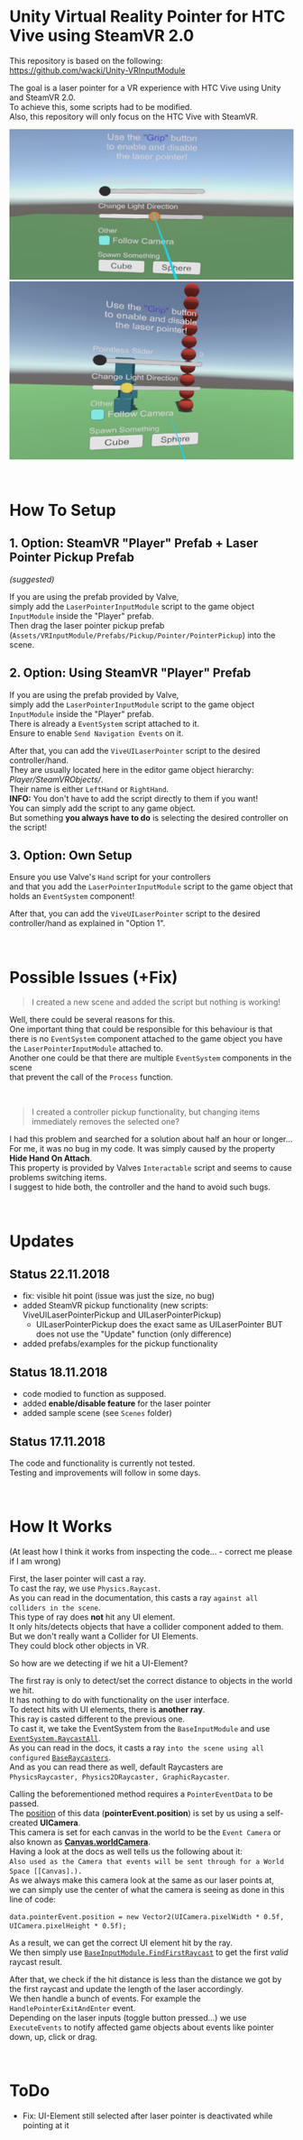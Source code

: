 # Unity Virtual Reality Pointer for HTC Vive using SteamVR 2.0

This repository is based on the following:  
https://github.com/wacki/Unity-VRInputModule

The goal is a laser pointer for a VR experience with HTC Vive using Unity and SteamVR 2.0.  
To achieve this, some scripts had to be modified.  
Also, this repository will only focus on the HTC Vive with SteamVR.  

![Preview Image 01](Images/Preview_01.jpg)
![Preview Image 02](Images/Preview_02.jpg)


<br/>

# How To Setup

## 1. Option: SteamVR "Player" Prefab + Laser Pointer Pickup Prefab
*(suggested)*  

If you are using the prefab provided by Valve,  
simply add the `LaserPointerInputModule` script to the game object `InputModule` inside the "Player" prefab.  
Then drag the laser pointer pickup prefab (`Assets/VRInputModule/Prefabs/Pickup/Pointer/PointerPickup`) into the scene.  

## 2. Option: Using SteamVR "Player" Prefab

If you are using the prefab provided by Valve,  
simply add the `LaserPointerInputModule` script to the game object `InputModule` inside the "Player" prefab.  
There is already a `EventSystem` script attached to it.  
Ensure to enable `Send Navigation Events` on it.  

After that, you can add the `ViveUILaserPointer` script to the desired controller/hand.  
They are usually located here in the editor game object hierarchy: *Player/SteamVRObjects/*.  
Their name is either `LeftHand` or `RightHand`.  
**INFO:** You don't have to add the script directly to them if you want!  
You can simply add the script to any game object.  
But something **you always have to do** is selecting the desired controller on the script!  

## 3. Option: Own Setup

Ensure you use Valve's `Hand` script for your controllers  
and that you add the `LaserPointerInputModule` script to the game object that holds an `EventSystem` component!  

After that, you can add the `ViveUILaserPointer` script to the desired controller/hand as explained in "Option 1".


<br/>

# Possible Issues (+Fix)

> I created a new scene and added the script but nothing is working!

Well, there could be several reasons for this.  
One important thing that could be responsible for this behaviour is that  
there is no `EventSystem` component attached to the game object you have the `LaserPointerInputModule` attached to.  
Another one could be that there are multiple `EventSystem` components in the scene  
that prevent the call of the `Process` function.  

<br/>

> I created a controller pickup functionality, but changing items immediately removes the selected one?

I had this problem and searched for a solution about half an hour or longer...  
For me, it was no bug in my code. It was simply caused by the property **Hide Hand On Attach**.  
This property is provided by Valves `Interactable` script and seems to cause problems switching items.  
I suggest to hide both, the controller and the hand to avoid such bugs.  


<br/>

# Updates

## Status 22.11.2018

- fix: visible hit point (issue was just the size, no bug)
- added SteamVR pickup functionality (new scripts: ViveUILaserPointerPickup and UILaserPointerPickup)
  - UILaserPointerPickup does the exact same as UILaserPointer BUT does not use the "Update" function (only difference)
- added prefabs/examples for the pickup functionality

## Status 18.11.2018

- code modied to function as supposed.  
- added **enable/disable feature** for the laser pointer  
- added sample scene (see `Scenes` folder) 

## Status 17.11.2018

The code and functionality is currently not tested.  
Testing and improvements will follow in some days.  


<br/>

# How It Works
(At least how I think it works from inspecting the code... - correct me please if I am wrong)

First, the laser pointer will cast a ray.  
To cast the ray, we use `Physics.Raycast`.  
As you can read in the documentation, this casts a ray `against all colliders in the scene`.  
This type of ray does **not** hit any UI element.  
It only hits/detects objects that have a collider component added to them.  
But we don't really want a Collider for UI Elements.  
They could block other objects in VR.  

So how are we detecting if we hit a UI-Element?  

The first ray is only to detect/set the correct distance to objects in the world we hit.  
It has nothing to do with functionality on the user interface.  
To detect hits with UI elements, there is **another ray**.  
This ray is casted different to the previous one.  
To cast it, we take the EventSystem from the `BaseInputModule` and use [`EventSystem.RaycastAll`](https://docs.unity3d.com/ScriptReference/EventSystems.EventSystem.RaycastAll.html).  
As you can read in the docs, it casts a ray `into the scene using all configured` [`BaseRaycasters`](https://docs.unity3d.com/ScriptReference/EventSystems.BaseRaycaster.html).  
And as you can read there as well, default Raycasters are `PhysicsRaycaster, Physics2DRaycaster, GraphicRaycaster`.  

Calling the beforementioned method requires a `PointerEventData` to be passed.  
The [position](https://docs.unity3d.com/ScriptReference/EventSystems.PointerEventData-position.html) of this data (**pointerEvent.position**) is set by us using a self-created **UICamera**.  
This camera is set for each canvas in the world to be the `Event Camera` or also known as [**Canvas.worldCamera**](https://docs.unity3d.com/ScriptReference/Canvas-worldCamera.html).  
Having a look at the docs as well tells us the following about it:  
`Also used as the Camera that events will be sent through for a World Space [[Canvas].).`  
As we always make this camera look at the same as our laser points at,  
we can simply use the center of what the camera is seeing as done in this line of code:  
```
data.pointerEvent.position = new Vector2(UICamera.pixelWidth * 0.5f, UICamera.pixelHeight * 0.5f);
```
As a result, we can get the correct UI element hit by the ray.  
We then simply use [`BaseInputModule.FindFirstRaycast`](https://docs.unity3d.com/ScriptReference/EventSystems.BaseInputModule.FindFirstRaycast.html) to get the first *valid* raycast result.  

After that, we check if the hit distance is less than the distance we got by the first raycast and update the length of the laser accordingly.  
We then handle a bunch of events. For example the `HandlePointerExitAndEnter` event.  
Depending on the laser inputs (toggle button pressed...) we use `ExecuteEvents` to notify affected game objects about events like pointer down, up, click or drag.  


<br/>

# ToDo
- Fix: UI-Element still selected after laser pointer is deactivated while pointing at it
